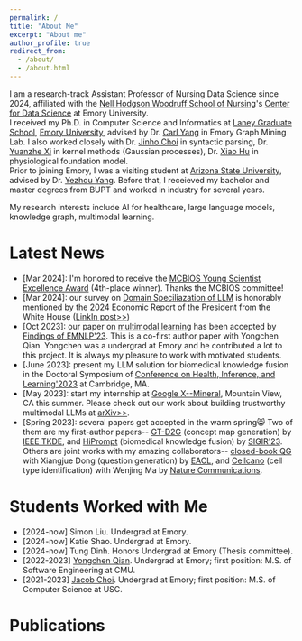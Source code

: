 ```yaml
---
permalink: /
title: "About Me"
excerpt: "About me"
author_profile: true
redirect_from: 
  - /about/
  - /about.html
---
```

I am a research-track Assistant Professor of Nursing Data Science since 2024, affiliated with the [Nell Hodgson Woodruff School of Nursing](https://www.nursing.emory.edu/)'s [Center for Data Science](https://www.nursing.emory.edu/initiatives/center-for-data-science) at Emory University.  
I received my Ph.D. in Computer Science and Informatics at [Laney Graduate School](http://www.graduateschool.emory.edu/), [Emory University](http://www.emory.edu/home/index.html), advised by Dr. [Carl Yang](http://www.cs.emory.edu/~jyang71/) in Emory Graph Mining Lab. I also worked closely with Dr. [Jinho Choi](http://www.mathcs.emory.edu/~choi/home.html) in syntactic parsing, Dr. [Yuanzhe Xi](https://www.math.emory.edu/~yxi26/) in kernel methods (Gaussian processes), Dr. [Xiao Hu](https://www.nursing.emory.edu/faculty-staff/xiao-hu) in physiological foundation model.  
Prior to joining Emory, I was a visiting student at [Arizona State University](https://www.asu.edu/), advised by Dr. [Yezhou Yang](https://isearch.asu.edu/profile/3020558). Before that, I receieved my bachelor and master degrees from BUPT and worked in industry for several years.

My research interests include AI for healthcare, large language models, knowledge graph, multimodal learning.


Latest News
======

- \[Mar 2024\]: I'm honored to receive the [MCBIOS Young Scientist Excellence Award](https://2024.mcbios.com/ysea) (4th-place winner). Thanks the MCBIOS committee!
- \[Mar 2024\]: our survey on [Domain Speciliazation of LLM](https://arxiv.org/abs/2305.18703) is honorably mentioned by the 2024 Economic Report of the President from the White House ([LinkIn post>>](https://www.linkedin.com/posts/chen-ling-838057a3_exciting-news-were-thrilled-to-share-activity-7176638405202583552-B7PA?utm_source=share&utm_medium=member_desktop))
- \[Oct 2023\]: our paper on [multimodal learning](https://arxiv.org/abs/2302.02978) has been accepted by [Findings of EMNLP'23](https://2023.emnlp.org/). This is a co-first author paper with Yongchen Qian. Yongchen was a undergrad at Emory and he contributed a lot to this project. It is always my pleasure to work with motivated students.
- \[June 2023\]: present my LLM solution for biomedical knowledge fusion in the Doctoral Symposium of [Conference on Health, Inference, and Learning'2023](https://www.chilconference.org/) at Cambridge, MA.
- \[May 2023\]: start my internship at [Google X--Mineral](https://mineral.ai/), Mountain View, CA this summer. Please check out our work about building trustworthy multimodal LLMs at [arXiv>>](https://arxiv.org/abs/2309.04041).
- \[Spring 2023\]: several papers get accepted in the warm spring😸 Two of them are my first-author papers-- [GT-D2G](https://doi.org/10.1109/tkde.2023.3252588) (concept map generation) by [IEEE TKDE](https://www.computer.org/csdl/journal/tk), and [HiPrompt](https://arxiv.org/abs/2304.05973) (biomedical knowledge fusion) by [SIGIR'23](https://sigir.org/sigir2023). Others are joint works with my amazing collaborators--  [closed-book QG](https://arxiv.org/abs/2210.06781) with Xiangjue Dong (question generation) by [EACL](https://2023.eacl.org/), and [Cellcano](https://doi.org/10.1038/s41467-023-37439-3) (cell type identification) with Wenjing Ma by [Nature Communications](https://www.nature.com/ncomms/).  


Students Worked with Me
======
- [2024-now] Simon Liu. Undergrad at Emory.
- [2024-now] Katie Shao. Undergrad at Emory.
- [2024-now] Tung Dinh. Honors Undergrad at Emory (Thesis committee).
- [2022-2023] [Yongchen Qian](https://qyccc3.github.io/). Undergrad at Emory; first position: M.S. of Software Engineering at CMU.
- [2021-2023] [Jacob Choi](https://www.linkedin.com/in/jacob-choi-3b6b421b0/). Undergrad at Emory; first position: M.S. of Computer Science at USC.


Publications
======
<!-- Mantained by BibBase -->
<script src="https://bibbase.org/show?bib=https%3A%2F%2Fraw.githubusercontent.com%2Flujiaying%2Flujiaying.github.io%2Fmaster%2Ffiles%2Fmypubs.bib&theme=side&commas=false&fullnames=1&jsonp=1"></script>
